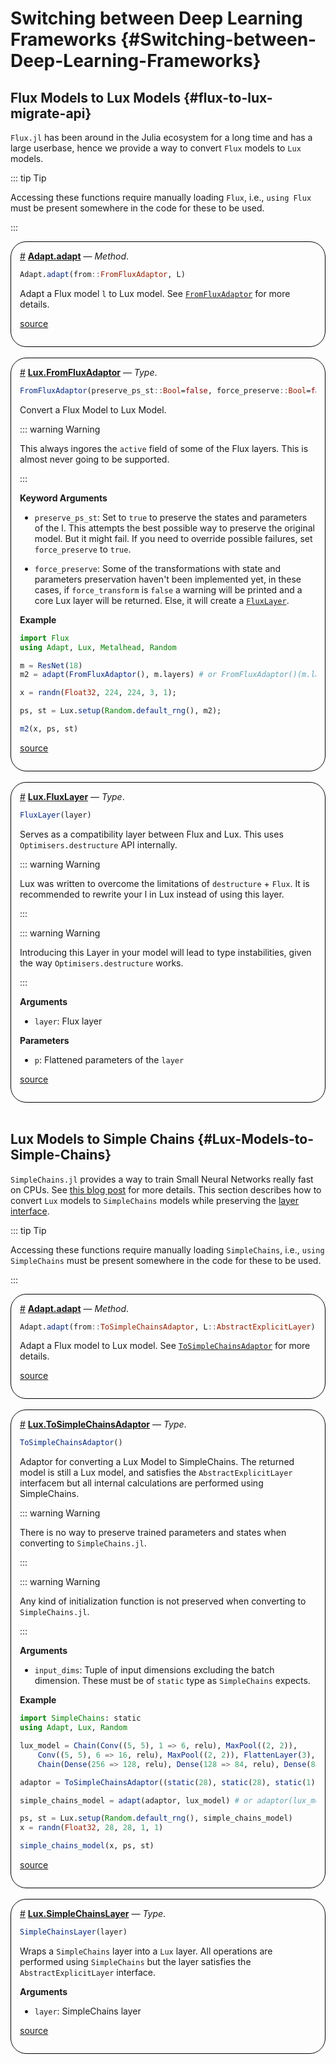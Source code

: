 
# Switching between Deep Learning Frameworks {#Switching-between-Deep-Learning-Frameworks}



## Flux Models to Lux Models {#flux-to-lux-migrate-api}

`Flux.jl` has been around in the Julia ecosystem for a long time and has a large userbase, hence we provide a way to convert `Flux` models to `Lux` models.

::: tip Tip

Accessing these functions require manually loading `Flux`, i.e., `using Flux` must be present somewhere in the code for these to be used.

:::
<div style='border-width:1px; border-style:solid; border-color:black; padding: 1em; border-radius: 25px;'>
<a id='Adapt.adapt-Tuple{FromFluxAdaptor, Any}' href='#Adapt.adapt-Tuple{FromFluxAdaptor, Any}'>#</a>&nbsp;<b><u>Adapt.adapt</u></b> &mdash; <i>Method</i>.




```julia
Adapt.adapt(from::FromFluxAdaptor, L)
```


Adapt a Flux model `l` to Lux model. See [`FromFluxAdaptor`](/api/Lux/switching_frameworks#Lux.FromFluxAdaptor) for more details.


[source](https://github.com/LuxDL/Lux.jl/blob/47b1f847e1a6d9a23f55aaa5ace539c14286c123/src/transform/flux.jl#L73-L77)

</div>
<br>
<div style='border-width:1px; border-style:solid; border-color:black; padding: 1em; border-radius: 25px;'>
<a id='Lux.FromFluxAdaptor' href='#Lux.FromFluxAdaptor'>#</a>&nbsp;<b><u>Lux.FromFluxAdaptor</u></b> &mdash; <i>Type</i>.




```julia
FromFluxAdaptor(preserve_ps_st::Bool=false, force_preserve::Bool=false)
```


Convert a Flux Model to Lux Model.

::: warning Warning

This always ingores the `active` field of some of the Flux layers. This is almost never going to be supported.

:::

**Keyword Arguments**
- `preserve_ps_st`: Set to `true` to preserve the states and parameters of the l. This attempts the best possible way to preserve the original model. But it might fail. If you need to override possible failures, set `force_preserve` to `true`.
  
- `force_preserve`: Some of the transformations with state and parameters preservation haven't been implemented yet, in these cases, if `force_transform` is `false` a warning will be printed and a core Lux layer will be returned. Else, it will create a [`FluxLayer`](/api/Lux/switching_frameworks#Lux.FluxLayer).
  

**Example**

```julia
import Flux
using Adapt, Lux, Metalhead, Random

m = ResNet(18)
m2 = adapt(FromFluxAdaptor(), m.layers) # or FromFluxAdaptor()(m.layers)

x = randn(Float32, 224, 224, 3, 1);

ps, st = Lux.setup(Random.default_rng(), m2);

m2(x, ps, st)
```



[source](https://github.com/LuxDL/Lux.jl/blob/47b1f847e1a6d9a23f55aaa5ace539c14286c123/src/transform/flux.jl#L1-L37)

</div>
<br>
<div style='border-width:1px; border-style:solid; border-color:black; padding: 1em; border-radius: 25px;'>
<a id='Lux.FluxLayer' href='#Lux.FluxLayer'>#</a>&nbsp;<b><u>Lux.FluxLayer</u></b> &mdash; <i>Type</i>.




```julia
FluxLayer(layer)
```


Serves as a compatibility layer between Flux and Lux. This uses `Optimisers.destructure` API internally.

::: warning Warning

Lux was written to overcome the limitations of `destructure` + `Flux`. It is recommended to rewrite your l in Lux instead of using this layer.

:::

::: warning Warning

Introducing this Layer in your model will lead to type instabilities, given the way `Optimisers.destructure` works.

:::

**Arguments**
- `layer`: Flux layer
  

**Parameters**
- `p`: Flattened parameters of the `layer`
  


[source](https://github.com/LuxDL/Lux.jl/blob/47b1f847e1a6d9a23f55aaa5ace539c14286c123/src/transform/flux.jl#L43-L66)

</div>
<br>

## Lux Models to Simple Chains {#Lux-Models-to-Simple-Chains}

`SimpleChains.jl` provides a way to train Small Neural Networks really fast on CPUs. See [this blog post](https://julialang.org/blog/2022/04/simple-chains/) for more details. This section describes how to convert `Lux` models to `SimpleChains` models while preserving the [layer interface](/manual/interface#lux-interface).

::: tip Tip

Accessing these functions require manually loading `SimpleChains`, i.e., `using SimpleChains` must be present somewhere in the code for these to be used.

:::
<div style='border-width:1px; border-style:solid; border-color:black; padding: 1em; border-radius: 25px;'>
<a id='Adapt.adapt-Tuple{ToSimpleChainsAdaptor, LuxCore.AbstractExplicitLayer}' href='#Adapt.adapt-Tuple{ToSimpleChainsAdaptor, LuxCore.AbstractExplicitLayer}'>#</a>&nbsp;<b><u>Adapt.adapt</u></b> &mdash; <i>Method</i>.




```julia
Adapt.adapt(from::ToSimpleChainsAdaptor, L::AbstractExplicitLayer)
```


Adapt a Flux model to Lux model. See [`ToSimpleChainsAdaptor`](/api/Lux/switching_frameworks#Lux.ToSimpleChainsAdaptor) for more details.


[source](https://github.com/LuxDL/Lux.jl/blob/47b1f847e1a6d9a23f55aaa5ace539c14286c123/src/transform/simplechains.jl#L47-L51)

</div>
<br>
<div style='border-width:1px; border-style:solid; border-color:black; padding: 1em; border-radius: 25px;'>
<a id='Lux.ToSimpleChainsAdaptor' href='#Lux.ToSimpleChainsAdaptor'>#</a>&nbsp;<b><u>Lux.ToSimpleChainsAdaptor</u></b> &mdash; <i>Type</i>.




```julia
ToSimpleChainsAdaptor()
```


Adaptor for converting a Lux Model to SimpleChains. The returned model is still a Lux model, and satisfies the `AbstractExplicitLayer` interfacem but all internal calculations are performed using SimpleChains.

::: warning Warning

There is no way to preserve trained parameters and states when converting to `SimpleChains.jl`.

:::

::: warning Warning

Any kind of initialization function is not preserved when converting to `SimpleChains.jl`.

:::

**Arguments**
- `input_dims`: Tuple of input dimensions excluding the batch dimension. These must be of `static` type as `SimpleChains` expects.
  

**Example**

```julia
import SimpleChains: static
using Adapt, Lux, Random

lux_model = Chain(Conv((5, 5), 1 => 6, relu), MaxPool((2, 2)),
    Conv((5, 5), 6 => 16, relu), MaxPool((2, 2)), FlattenLayer(3),
    Chain(Dense(256 => 128, relu), Dense(128 => 84, relu), Dense(84 => 10)))

adaptor = ToSimpleChainsAdaptor((static(28), static(28), static(1)))

simple_chains_model = adapt(adaptor, lux_model) # or adaptor(lux_model)

ps, st = Lux.setup(Random.default_rng(), simple_chains_model)
x = randn(Float32, 28, 28, 1, 1)

simple_chains_model(x, ps, st)
```



[source](https://github.com/LuxDL/Lux.jl/blob/47b1f847e1a6d9a23f55aaa5ace539c14286c123/src/transform/simplechains.jl#L1-L42)

</div>
<br>
<div style='border-width:1px; border-style:solid; border-color:black; padding: 1em; border-radius: 25px;'>
<a id='Lux.SimpleChainsLayer' href='#Lux.SimpleChainsLayer'>#</a>&nbsp;<b><u>Lux.SimpleChainsLayer</u></b> &mdash; <i>Type</i>.




```julia
SimpleChainsLayer(layer)
```


Wraps a `SimpleChains` layer into a `Lux` layer. All operations are performed using `SimpleChains` but the layer satisfies the `AbstractExplicitLayer` interface.

**Arguments**
- `layer`: SimpleChains layer
  


[source](https://github.com/LuxDL/Lux.jl/blob/47b1f847e1a6d9a23f55aaa5ace539c14286c123/src/transform/simplechains.jl#L79-L88)

</div>
<br>
